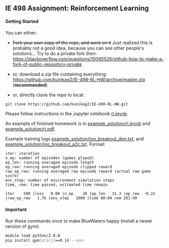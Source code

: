 ## IE 498 Assignment: Reinforcement Learning

#### Getting Started
You can either:

* ~~Fork your own copy of the repo, and work on it~~
  Just realized this is probably not a good idea, because you can see other people's solutions...
Try to do a private fork then: https://stackoverflow.com/questions/10065526/github-how-to-make-a-fork-of-public-repository-private

* or, download a zip file containing everything: https://github.com/kunikag2/IE-498-RL-HW/archive/master.zip (**recommended**)
* or, directly clone the repo to local:
```bash
git clone https://github.com/kunikag2/IE-498-RL-HW.git
```

Please follow instructions in the Jupyter notebook [rl.ipynb](rl.ipynb).

An example of finished homework is in [example_solution/rl.ipynb](example_solution/rl.ipynb) and [example_solution/rl.pdf](example_solution/rl.pdf).

Example training logs [example_solution/log_breakout_dqn.txt](example_solution/log_breakout_dqn.txt), and [example_solution/log_breakout_a2c.txt](example_solution/log_breakout_a2c.txt).
Format:
```
iter: iteration
n_ep: number of episodes (games played)
ep_len: running averaged episode length
ep_rew: running averaged episode clipped reward
raw_ep_rew: running averaged raw episode reward (actual raw game score)
env_step: number of environment simulation steps
time, rem: time passed, estimated time remain

iter    500 |loss   0.00 |n_ep    28 |ep_len   31.3 |ep_rew  -0.22 |raw_ep_rew   1.76 |env_step   1000 |time 00:04 rem 281:49
```

#### Important
Run these commands once to make BlueWaters happy (install a newer version of gym):
```bash
module load python/2.0.0
pip install gym[atari]==0.14 --user
```
